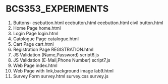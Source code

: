 # BCS353_EXPERIMENTS
1. Buttons- csebutton.html ecebutton.html eeebutton.html civil button.html
2. Home Page home.html
3. Login Page login.html
4. Catologue Page catalogue.html
5. Cart Page cart.html
6. Registration Page REGISTRATION.html
7. JS Validation (Name,Password) script6.js
8. JS Validation (E-Mail,Phone Number) script7.js
9. Web Page index.html
10. Web Page with link,background image lab9.html
11. Survey Form survey.html survey.css survey.js
